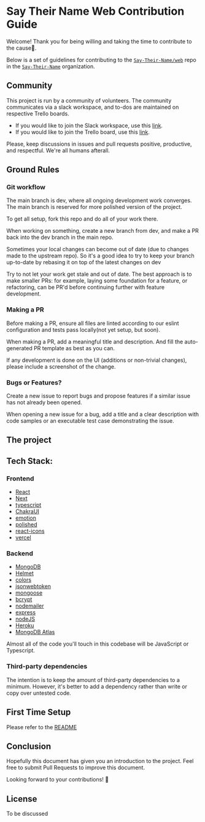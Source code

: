 # Say Their Name Web Contribution Guide

Welcome! Thank you for being willing and taking the time to contribute to the cause🎉.

Below is a set of guidelines for contributing to the [`Say-Their-Name/web`](https://github.com/Say-Their-Name/say-their-names-web) repo in the [`Say-Their-Name`](https://github.com/Say-Their-Name) organization.

## Community

This project is run by a community of volunteers. The community communicates via a slack workspace, and to-dos are maintained on respective Trello boards.

- If you would like to join the Slack workspace, use this [link](https://join.slack.com/t/saytheirnames/shared_invite/zt-eqjuatz7-fgh3zPRXIKiiXsC1Vf3oZA).
- If you would like to join the Trello board, use this [link](https://trello.com/invite/b/8x3mo2V5/9a325fa7f23aeebad114e15acaea7bf0/say-their-names-web).

Please, keep discussions in issues and pull requests positive, productive, and respectful. We're all humans afterall.

## Ground Rules

### Git workflow

The main branch is dev, where all ongoing development work converges. The main branch is reserved for more polished version of the project.

To get all setup, fork this repo and do all of your work there.

When working on something, create a new branch from dev, and make a PR back into the dev branch in the main repo.


Sometimes your local changes can become out of date (due to changes made to the upstream repo). So it's a good idea to try to keep your branch up-to-date by rebasing it on top of the latest changes on dev 


Try to not let your work get stale and out of date. The best approach is to make smaller PRs: for example, laying some foundation for a feature, or refactoring, can be PR'd before continuing further with feature development.

### Making a PR

Before making a PR, ensure all files are linted according to our eslint configuration and tests pass locally(not yet setup, but soon).

When making a PR, add a meaningful title and description. And fill the auto-generated PR template as best as you can.

If any development is done on the UI (additions or non-trivial changes), please include a screenshot of the change.


### Bugs or Features?

Create a new issue to report bugs and propose features if a similar issue has not already been opened.

When opening a new issue for a bug, add a title and a clear description with code samples or an executable test case demonstrating the issue.

## The project

## Tech Stack: 


### Frontend 
- [React](https://github.com/facebook/react)
- [Next](https://github.com/vercel/next.js)
- [typescript](https://github.com/Microsoft/TypeScript)
- [ChakraUI](https://chakra-ui.com/)
- [emotion](https://github.com/emotion-js/emotion)
- [polished](https://github.com/styled-components/polished)
- [react-icons](https://github.com/react-icons/react-icons)
- [vercel](https://vercel.com/)

### Backend 
- [MongoDB](https://www.mongodb.com/)
- [Helmet](https://helmetjs.github.io/)
- [colors](https://github.com/marak/colors.js/)
- [jsonwebtoken](https://jwt.io/)
- [mongoose](https://mongoosejs.com/)
- [bcrypt](https://www.npmjs.com/package/bcryptjs)
- [nodemailer](https://nodemailer.com/about/)
- [express](http://expressjs.com/)
- [nodeJS](https://nodejs.org/en/)
- [Heroku](https://www.heroku.com/)
- [MongoDB Atlas](https://www.mongodb.com/cloud/atlas)



Almost all of the code you'll touch in this codebase will be JavaScript or Typescript.

### Third-party dependencies

The intention is to keep the amount of third-party dependencies to a minimum. However, it's better to add a dependency rather than write or copy over untested code. 

## First Time Setup

Please refer to the [README]()

## Conclusion

Hopefully this document has given you an introduction to the project. Feel free to submit Pull Requests to improve this document.

Looking forward to your contributions! 🙌

## License

To be discussed